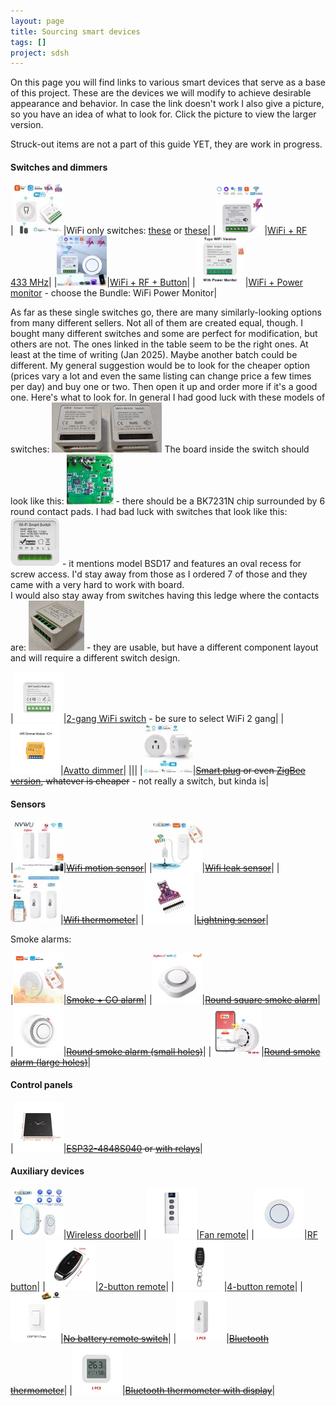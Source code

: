 ```yaml
---
layout: page
title: Sourcing smart devices
tags: []
project: sdsh
---
```


On this page you will find links to various smart devices that serve as a base of this project. These are the devices we will modify to achieve desirable appearance and behavior.
In case the link doesn't work I also give a picture, so you have an idea of what to look for. Click the picture to view the larger version.

Struck-out items are not a part of this guide YET, they are work in progress.

#### Switches and dimmers

|[![](/images/buying-guide/switcht.png)](/images/buying-guide/switch.png)|WiFi only switches: [these](https://www.aliexpress.us/item/3256806781135781.html) or [these](https://www.aliexpress.us/item/3256806541463529.html)|
|[![](/images/buying-guide/switchrft.png)](/images/buying-guide/switchrf.png)|[WiFi + RF 433 MHz](https://www.aliexpress.us/item/3256806984455025.html)|
|[![](/images/buying-guide/switchrt.png)](/images/buying-guide/switchr.png)|[WiFi + RF + Button](https://www.aliexpress.us/item/3256806541261248.html)|
|[![](/images/buying-guide/switchpt.png)](/images/buying-guide/switchp.png)|[WiFi + Power monitor](https://www.aliexpress.us/item/3256806823905601.html) - choose the Bundle: WiFi Power Monitor|

As far as these single switches go, there are many similarly-looking options from many different sellers. Not all of them are created equal, though. I bought many different switches and some are perfect for modification, but others are not.
The ones linked in the table seem to be the right ones. At least at the time of writing (Jan 2025). Maybe another batch could be different.
My general suggestion would be to look for the cheaper option (prices vary a lot and even the same listing can change price a few times per day) and buy one or two. Then open it up and order more if it's a good one.
Here's what to look for. In general I had good luck with these models of switches: [![](/images/buying-guide/switchgood2t.jpg)](/images/buying-guide/switchgood2.jpg)
The board inside the switch should look like this: [![](/images/buying-guide/switchgoodt.jpg)](/images/buying-guide/switchgood.jpg) - there should be a BK7231N chip surrounded by 6 round contact pads.
I had bad luck with switches that look like this: [![](/images/buying-guide/switchbadt.png)](/images/buying-guide/switchbad.png) - it mentions model BSD17 and features an oval recess for screw access. I'd stay away from those as I ordered 7 of those and they came with a very hard to work with board.<br/>
I would also stay away from switches having this ledge where the contacts are: [![](/images/buying-guide/switchbad2t.jpg)](/images/buying-guide/switchbad2.jpg) - they are usable, but have a different component layout and will require a different switch design.

|[![](/images/buying-guide/switch2t.png)](/images/buying-guide/switch2.png)|[2-gang WiFi switch](https://www.aliexpress.us/item/3256805556258776.html) - be sure to select WiFi 2 gang|
|[![](/images/buying-guide/avattot.png)](/images/buying-guide/avatto.png)|[Avatto dimmer](https://www.aliexpress.us/item/3256806998022673.html)|
|||
|[![](/images/buying-guide/plugt.png)](/images/buying-guide/plug.png)|~~[Smart plug](https://www.aliexpress.us/item/3256806851923388.html) or even [ZigBee version](https://www.aliexpress.us/item/3256806262563968.html), whatever is cheaper~~ - not really a switch, but kinda is|


#### Sensors

|[![](/images/buying-guide/wifimotiont.png)](/images/buying-guide/wifimotion.png)|~~[Wifi motion sensor](https://www.aliexpress.us/item/3256806059791460.html)~~|
|[![](/images/buying-guide/wifileakt.png)](/images/buying-guide/wifileak.png)|~~[Wifi leak sensor](https://www.aliexpress.us/item/3256806984384129.html)~~|
|[![](/images/buying-guide/wifithermot.png)](/images/buying-guide/wifithermo.png)|~~[Wifi thermometer](https://www.aliexpress.us/item/3256806809072993.html)~~|
|[![](/images/buying-guide/lightningt.png)](/images/buying-guide/lightning.png)|~~[Lightning sensor](https://www.aliexpress.us/item/2251832642343377.html)~~|

Smoke alarms:

|[![](/images/buying-guide/smoke2t.png)](/images/buying-guide/smoke2.png)|~~[Smoke + CO alarm](https://www.aliexpress.us/item/3256806674758543.html)~~|
|[![](/images/buying-guide/smoke1t.png)](/images/buying-guide/smoke1.png)|~~[Round square smoke alarm](https://www.aliexpress.us/item/3256807804355483.html)~~|
|[![](/images/buying-guide/smokesht.png)](/images/buying-guide/smokesh.png)|~~[Round smoke alarm (small holes)](https://www.aliexpress.us/item/3256806312972296.html)~~|
|[![](/images/buying-guide/smokelht.png)](/images/buying-guide/smokelh.png)|~~[Round smoke alarm (large holes)](https://www.aliexpress.us/item/3256804981655339.html)~~|

#### Control panels

|[![](/images/buying-guide/espscreent.png)](/images/buying-guide/espscreen.png)|~~[ESP32-4848S040](https://www.aliexpress.us/item/3256808028557686.html) or [with relays](https://www.aliexpress.us/item/3256807636259672.html)~~|


#### Auxiliary devices

|[![](/images/buying-guide/doorbellt.png)](/images/buying-guide/doorbell.png)|[Wireless doorbell](https://www.aliexpress.us/item/3256806921008624.html)|
|[![](/images/buying-guide/fanremotet.png)](/images/buying-guide/fanremote.png)|[Fan remote](https://www.aliexpress.us/item/3256805623249333.html)|
|[![](/images/buying-guide/buttont.png)](/images/buying-guide/button.png)|[RF button](https://www.aliexpress.us/item/3256806106275650.html)|
|[![](/images/buying-guide/keyfob2t.png)](/images/buying-guide/keyfob2.png)|[2-button remote](https://www.aliexpress.us/item/2251832678781187.html)|
|[![](/images/buying-guide/keyfob4t.png)](/images/buying-guide/keyfob4.png)|[4-button remote](https://www.aliexpress.us/item/3256805027835284.html)|
|[![](/images/buying-guide/nobatswt.png)](/images/buying-guide/nobatsw.png)|~~[No battery remote switch](https://www.aliexpress.us/item/3256804425751610.html)~~|
|[![](/images/buying-guide/bttt.png)](/images/buying-guide/btt.png)|~~[Bluetooth thermometer](https://www.aliexpress.us/item/3256807159022207.html)~~|
|[![](/images/buying-guide/bttst.png)](/images/buying-guide/btts.png)|~~[Bluetooth thermometer with display](https://www.aliexpress.us/item/3256806718160920.html)~~|

